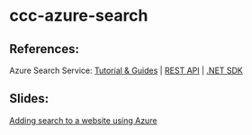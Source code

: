 # ccc-azure-search

## References:
Azure Search Service: [Tutorial & Guides](https://azure.microsoft.com/en-us/documentation/services/search/) | [REST API](https://msdn.microsoft.com/library/dn798935.aspx) | [.NET SDK](https://msdn.microsoft.com/library/dn951165.aspx)

## Slides:
[Adding search to a website using Azure]()
